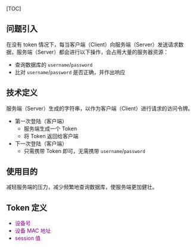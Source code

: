 <!-- @title: 【Test】何为 Token？ -->
<!-- @date: 2021-10-29 18:13:21 -->
<!-- @author: Zhang Jinbao -->

[TOC]



## 问题引入

在没有 token 情况下，每当客户端（Client）向服务端（Server）发送请求数据，服务端（Server）都会进行以下操作，会占用大量的服务器资源：

- 查询数据库的 `username`/`password`
- 比对 `username`/`password` 是否正确，并作出响应



## 技术定义

服务端（Server）生成的字符串，以作为客户端（Client）进行请求的访问令牌。

- 第一次登陆（客户端）
  - 服务端生成一个 Token
  - 将 Token 返回给客户端
- 下一次登陆（客户端）
  - 只需携带 Token 即可，无需携带 `username`/`password`



## 使用目的

减轻服务端的压力，减少频繁地查询数据库，使服务端更加健壮。



## Token 定义

- <font color="purple">设备号</font>
- <font color="purple">设备 MAC 地址</font>
- <font color="purple">session 值</font>